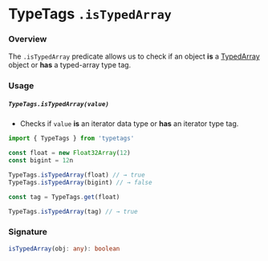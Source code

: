 # TypeTags `.isTypedArray`

### Overview

The `.isTypedArray` predicate allows us to check if an object **is** a [TypedArray](https://developer.mozilla.org/en-US/docs/Web/JavaScript/Reference/Global_Objects/TypedArray) object or **has** a typed-array type tag.

### Usage

##### `TypeTags.isTypedArray(value)`

- Checks if `value` **is** an iterator data type or **has** an iterator type tag.

```js
import { TypeTags } from 'typetags'

const float = new Float32Array(12)
const bigint = 12n

TypeTags.isTypedArray(float) // → true
TypeTags.isTypedArray(bigint) // → false

const tag = TypeTags.get(float)

TypeTags.isTypedArray(tag) // → true
```

### Signature

```ts
isTypedArray(obj: any): boolean
```
